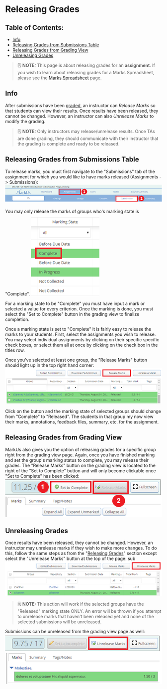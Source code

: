 # Releasing Grades

## Table of Contents:
 - [Info](#info)
 - [Releasing Grades from Submissions Table](#releasing-grades-from-submissions-table)
 - [Releasing Grades from Grading View](#releasing-grades-from-grading-view)
 - [Unreleasing Grades](#unreleasing-grades)

> :spiral_notepad: **NOTE:** This page is about releasing grades for an **assignment**. If you wish to learn about releasing grades for a Marks Spreadsheet, please see the [Marks Spreadsheet](Instructor-Guide--Marks-Spreadsheets--Assigning-Marks.md) page.

## Info
After submissions have been [graded](Instructor-Guide--Assignments--Marking--Grading-View.md), an instructor can _Release Marks_ so that students can view their results.
Once results have been released, they cannot be changed.
However, an instructor can also _Unrelease Marks_ to modify the grading.

> :spiral_notepad: **NOTE:** Only instructors may release/unrelease results. Once TAs are done grading, they should communicate with their instructor that the grading is complete and ready to be released.

## Releasing Grades from Submissions Table
To release marks, you must first navigate to the "Submissions" tab of the assignment for which you would like to have marks released (Assignments -> Submissions):
![Submissions Tab](images/submissions-tab.png)

You may only release the marks of groups who's marking state is "Complete".
![Complete](images/submission-table-complete.png)

For a marking state to be "Complete" you must have input a mark or selected a value for every criterion.  Once the marking is done, you must select the "Set to Complete" button in the grading view to finalize completion.

Once a marking state is set to "Complete" it is fairly easy to release the marks to your students. First, select the assignments you wish to release. You may select individual assignments by clicking on their specific specific check boxes, or select them all at once by clicking on the check box in the titles row.

Once you've selected at least one group, the "Release Marks" button should light up in the top right hand corner:
![Release Marks Button](images/submission-table-release-button.png)

Click on the button and the marking state of selected groups should change from "Complete" to "Released". The students in that group my now view their marks, annotations, feedback files, summary, etc. for the assignment.

## Releasing Grades from Grading View
MarkUs also gives you the option of releasing grades for a specific group right from the grading view page. Again, once you have finished marking and set the group's marking status to complete, you may release their grades. The "Release Marks" button on the grading view is located to the right of the "Set to Complete" button and will only become clickable once "Set to Complete" has been clicked:
![Set to complete](images/grade-view-release-button.png)

## Unreleasing Grades
Once results have been released, they cannot be changed. However, an instructor may unrelease marks if they wish to make more changes. To do this, follow the same steps as from the "[Releasing Grades](#releasing-grades-from-submissions-table)" section except select the "Unrelease Marks" button at the top of the page:  sub
![Unrelease Marks Button](images/submission-table-unrelease-button.png)

> :spiral_notepad: **NOTE:** This action will work if the selected groups have the "Released" marking state ONLY. An error will be thrown if you attempt to unrelease marks that haven't been released yet and none of the selected submissions will be unreleased.

Submissions can be unreleased from the grading view page as well:
![Unrelease Marks Button 2](images/grade-view-unrelease-button.png)
